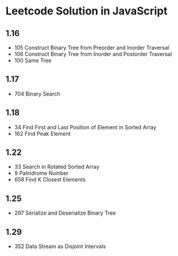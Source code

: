 # Leetcode Solution in JavaScript


## 1.16
+ 105 Construct Binary Tree from Preorder and Inorder Traversal
+ 106 Construct Binary Tree from Inorder and Postorder Traversal
+ 100 Same Tree

## 1.17
+ 704 Binary Search

## 1.18
+ 34 Find First and Last Position of Element in Sorted Array
+ 162 Find Peak Element

## 1.22
+ 33 Search in Rotated Sorted Array
+ 9 Palindrome Number
+ 658 Find K Closest Elements

## 1.25
+ 297 Serialize and Deserialize Binary Tree

## 1.29
+ 352 Data Stream as Disjoint Intervals


